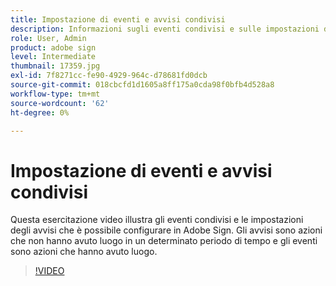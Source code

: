 ```yaml
---
title: Impostazione di eventi e avvisi condivisi
description: Informazioni sugli eventi condivisi e sulle impostazioni degli avvisi in Adobe Sign
role: User, Admin
product: adobe sign
level: Intermediate
thumbnail: 17359.jpg
exl-id: 7f8271cc-fe90-4929-964c-d78681fd0dcb
source-git-commit: 018cbcfd1d1605a8ff175a0cda98f0bfb4d528a8
workflow-type: tm+mt
source-wordcount: '62'
ht-degree: 0%

---
```


# Impostazione di eventi e avvisi condivisi

Questa esercitazione video illustra gli eventi condivisi e le impostazioni degli avvisi che è possibile configurare in Adobe Sign. Gli avvisi sono azioni che non hanno avuto luogo in un determinato periodo di tempo e gli eventi sono azioni che hanno avuto luogo.

>[!VIDEO](https://video.tv.adobe.com/v/17359?hidetitle=true)
